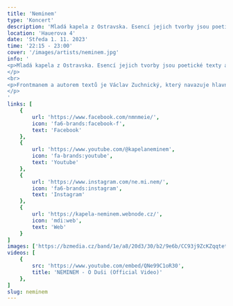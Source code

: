 ```yaml
---
title: 'Neminem'
type: 'Koncert'
description: 'Mladá kapela z Ostravska. Esencí jejich tvorby jsou poetické texty a funkové kytarové doprovody, obohaceny o melodické tóny trubky.'
location: 'Hauerova 4'
date: 'Středa 1. 11. 2023'
time: '22:15 - 23:00'
cover: '/images/artists/neminem.jpg'
info: '
<p>Mladá kapela z Ostravska. Esencí jejich tvorby jsou poetické texty a funkové kytarové doprovody, obohaceny o melodické tóny trubky. Za první rok své existence odehráli přes desítku živých vystoupení, která jsou charakteristická intenzivním kontaktem s publikem a pozitivní energií.
</p>
<br>
<p>Frontmanem a autorem textů je Václav Zuchnický, který navazuje hlavně na písničkářskou tradici, a má za sebou roky sólového vystupování.
</p> 
'
links: [
    {
        url: 'https://www.facebook.com/nmnmeie/',
        icon: 'fa6-brands:facebook-f',
        text: 'Facebook'
    },
    {
        url: 'https://www.youtube.com/@kapelaneminem',
        icon: 'fa-brands:youtube',
        text: 'Youtube'
    },
    {
        url: 'https://www.instagram.com/ne.mi.nem/',
        icon: 'fa6-brands:instagram',
        text: 'Instagram'
    },
    {
        url: 'https://kapela-neminem.webnode.cz/',
        icon: 'mdi:web',
        text: 'Web'
    }
]
images: ['https://bzmedia.cz/band/1e/a8/20d3/30/b2/9e6b/CC93j9ZcKZqqtetaCMtF0CGMxfUmQAr0.jpg','https://bzmedia.cz/band/1e/a8/20d3/30/b2/9e6b/nOoHI5Gkk5tChvR3xM1FjWuUynI670FT.jpg']
videos: [
    {
        src: 'https://www.youtube.com/embed/QNe99C1oR30',
        title: 'NEMINEM - O Duši (Official Video)'
    },
]
slug: neminem
---
```


